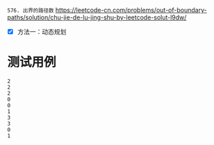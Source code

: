 
`576. 出界的路径数` https://leetcode-cn.com/problems/out-of-boundary-paths/solution/chu-jie-de-lu-jing-shu-by-leetcode-solut-l9dw/
- [x] 方法一：动态规划

# 测试用例

```
2
2
2
0
0
1
3
3
0
1
```
